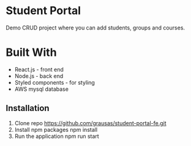 # Student Portal

Demo CRUD project where you can add students, groups and courses.

# Built With

- React.js - front end
- Node.js - back end
- Styled components - for styling
- AWS mysql database

## Installation

1.  Clone repo
    https://github.com/grausas/student-portal-fe.git
2.  Install npm packages
    npm install
3.  Run the application
    npm run start

